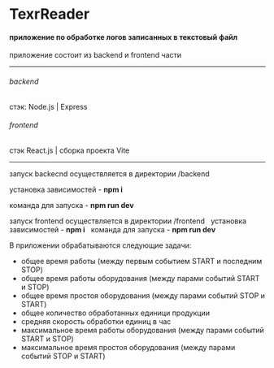 # TexrReader

#### приложение по обработке логов записанных в текстовый файл

приложение состоит из backend и frontend части

---

###### backend
стэк: Node.js | Express

###### frontend
стэк React.js | сборка проекта Vite

---
запуск backecnd осуществляется в директории /backend &nbsp;

установка зависимостей - **npm i** &nbsp;

команда для запуска - **npm run dev** &nbsp;

запуск frontend осуществляется в директории /frontend &nbsp;
установка зависимостей - **npm i** &nbsp;
команда для запуска - **npm run dev** &nbsp;

В приложении обрабатываются следующие задачи:
- общее время работы (между первым событием START и последним STOP)
- общее время работы оборудования (между парами событий START и STOP)
- общее время простоя оборудования (между парами событий STOP и START)
- общее количество обработанных единици продукции
- средняя скорость обработки единиц в час
- максимальное время работы оборудования (между парами событий START и STOP)
- максимальное время простоя оборудования (между парами событий  STOP и START)